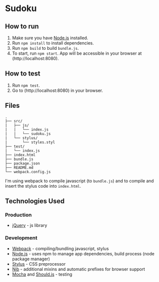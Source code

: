 # Sudoku

## How to run

1. Make sure you have [Node.js](https://nodejs.org/) installed.
2. Run `npm install` to install dependencies.
3. Run `npm build` to build `bundle.js`.
4. To start, run `npm start`. App will be accessible in your browser at (http://localhost:8080).

## How to test

1. Run `npm test`.
2. Go to (http://localhost:8080) in your browser.

## Files

```
.
├── src/
|   ├── js/
|   |   └── index.js
|   |   └── sudoku.js
|   └── stylus/
|       └── styles.styl
├── test/
|   └── index.js
├── index.html
├── bundle.js
├── package.json
├── README.md
└── webpack.config.js
```

I'm using webpack to compile javascript (to `bundle.js`) and to compile and insert the stylus code into `index.html`.

## Technologies Used

### Production
* [jQuery](https://jquery.com/) - js library

### Development
* [Webpack](http://webpack.github.io/) - compiling/bundling javascript, stylus
* [Node.js](https://nodejs.org/) - uses npm to manage app dependencies, build process (node package manager)
* [Stylus](https://learnboost.github.io/stylus/) - CSS preprocessor
* [Nib](http://tj.github.io/nib/) - additional mixins and automatic prefixes for browser support
* [Mocha](http://mochajs.org/) and [Should.js](https://shouldjs.github.io/) - testing
